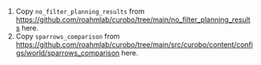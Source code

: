 
1. Copy `no_filter_planning_results` from https://github.com/roahmlab/curobo/tree/main/no_filter_planning_results here.
2. Copy `sparrows_comparison` from https://github.com/roahmlab/curobo/tree/main/src/curobo/content/configs/world/sparrows_comparison here.